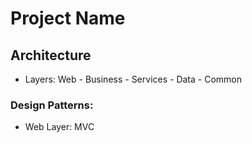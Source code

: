 # Project Name

## Architecture
- Layers: Web - Business - Services - Data - Common

### Design Patterns:
- Web Layer: MVC